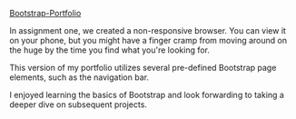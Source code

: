 [Bootstrap-Portfolio](https://green64.github.io/Bootstrap-Portfolio/)

In assignment one, we created a non-responsive browser. You can view it on your phone, but you might have a finger cramp from moving around on the huge by the time you find what you're looking for.

This version of my portfolio utilizes several pre-defined Bootstrap page elements, such as the navigation bar. 

I enjoyed learning the basics of Bootstrap and look forwarding to taking a deeper dive on subsequent projects.

